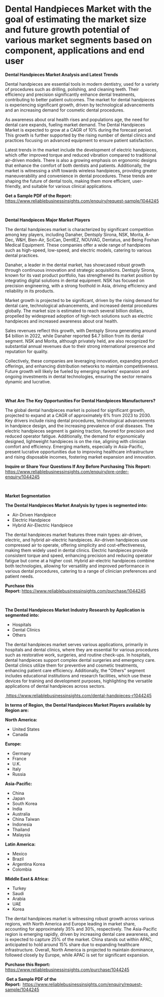 <p><h1>Dental Handpieces Market with the goal of estimating the market size and future growth potential of various market segments based on component, applications and end user</h1></p><p><strong>Dental Handpieces Market Analysis and Latest Trends</strong></p>
<p><p>Dental handpieces are essential tools in modern dentistry, used for a variety of procedures such as drilling, polishing, and cleaning teeth. Their efficiency and precision significantly enhance dental treatments, contributing to better patient outcomes. The market for dental handpieces is experiencing significant growth, driven by technological advancements and an increasing demand for cosmetic dental procedures. </p><p>As awareness about oral health rises and populations age, the need for dental care expands, fueling market demand. The Dental Handpieces Market is expected to grow at a CAGR of 10% during the forecast period. This growth is further supported by the rising number of dental clinics and practices focusing on advanced equipment to ensure patient satisfaction. </p><p>Latest trends in the market include the development of electric handpieces, which offer improved torque and reduced vibration compared to traditional air-driven models. There is also a growing emphasis on ergonomic designs that enhance the comfort of both dentists and patients. Additionally, the market is witnessing a shift towards wireless handpieces, providing greater maneuverability and convenience in dental procedures. These trends are shaping the future of dental tools, making them more efficient, user-friendly, and suitable for various clinical applications.</p></p>
<p><strong>Get a Sample PDF of the Report:&nbsp;</strong> <a href="https://www.reliablebusinessinsights.com/enquiry/request-sample/1044245?utm_campaign=96&utm_medium=2&utm_source=Github&utm_content=ia&utm_term=13042025&utm_id=dental-handpieces">https://www.reliablebusinessinsights.com/enquiry/request-sample/1044245</a></p>
<p>&nbsp;</p>
<p><strong>Dental Handpieces Major Market Players</strong></p>
<p><p>The dental handpieces market is characterized by significant competition among key players, including Danaher, Dentsply Sirona, NSK, Morita, A-Dec, W&H, Bien-Air, SciCan, DentlEZ, NOUVAG, Dentatus, and Being Foshan Medical Equipment. These companies offer a wide range of handpieces such as high-speed, low-speed, and electric models, catering to various dental practices.</p><p>Danaher, a leader in the dental market, has showcased robust growth through continuous innovation and strategic acquisitions. Dentsply Sirona, known for its vast product portfolio, has strengthened its market position by integrating digital solutions in dental equipment. NSK has focused on precision engineering, with a strong foothold in Asia, driving efficiency and reliability in its products.</p><p>Market growth is projected to be significant, driven by the rising demand for dental care, technological advancements, and increased dental procedures globally. The market size is estimated to reach several billion dollars, propelled by widespread adoption of high-tech solutions such as electric handpieces and increased awareness about oral health.</p><p>Sales revenues reflect this growth, with Dentsply Sirona generating around $4 billion in 2022, while Danaher reported $4.7 billion from its dental segment. NSK and Morita, although privately held, are also recognized for substantial annual revenues due to their strong international presence and reputation for quality. </p><p>Collectively, these companies are leveraging innovation, expanding product offerings, and enhancing distribution networks to maintain competitiveness. Future growth will likely be fueled by emerging markets' expansion and ongoing investments in dental technologies, ensuring the sector remains dynamic and lucrative.</p></p>
<p>&nbsp;</p>
<p><strong>What Are The Key Opportunities For Dental Handpieces Manufacturers?</strong></p>
<p><p>The global dental handpieces market is poised for significant growth, projected to expand at a CAGR of approximately 6% from 2023 to 2030. Key drivers include rising dental procedures, technological advancements in handpiece design, and the increasing prevalence of oral diseases. The electric handpieces segment is gaining traction, favored for precision and reduced operator fatigue. Additionally, the demand for ergonomically designed, lightweight handpieces is on the rise, aligning with clinician comfort and efficiency. Emerging markets, especially in Asia-Pacific, present lucrative opportunities due to improving healthcare infrastructure and rising disposable incomes, fostering market expansion and innovation.</p></p>
<p><strong>Inquire or Share Your Questions If Any Before Purchasing This Report:</strong> <a href="https://www.reliablebusinessinsights.com/enquiry/pre-order-enquiry/1044245?utm_campaign=96&utm_medium=2&utm_source=Github&utm_content=ia&utm_term=13042025&utm_id=dental-handpieces">https://www.reliablebusinessinsights.com/enquiry/pre-order-enquiry/1044245</a></p>
<p>&nbsp;</p>
<p><strong>Market Segmentation</strong></p>
<p><strong>The Dental Handpieces Market Analysis by types is segmented into:</strong></p>
<p><ul><li>Air-Driven Handpiece</li><li>Electric Handpiece</li><li>Hybrid Air-Electric Handpiece</li></ul></p>
<p><p>The dental handpieces market features three main types: air-driven, electric, and hybrid air-electric handpieces. Air-driven handpieces use compressed air to operate, offering simplicity and cost-effectiveness, making them widely used in dental clinics. Electric handpieces provide consistent torque and speed, enhancing precision and reducing operator fatigue but come at a higher cost. Hybrid air-electric handpieces combine both technologies, allowing for versatility and improved performance in various dental procedures, catering to a range of clinician preferences and patient needs.</p></p>
<p><strong>Purchase this Report:&nbsp;</strong><a href="https://www.reliablebusinessinsights.com/purchase/1044245?utm_campaign=96&utm_medium=2&utm_source=Github&utm_content=ia&utm_term=13042025&utm_id=dental-handpieces">https://www.reliablebusinessinsights.com/purchase/1044245</a></p>
<p>&nbsp;</p>
<p><strong>The Dental Handpieces Market Industry Research by Application is segmented into:</strong></p>
<p><ul><li>Hospitals</li><li>Dental Clinics</li><li>Others</li></ul></p>
<p><p>The dental handpieces market serves various applications, primarily in hospitals and dental clinics, where they are essential for various procedures such as restorative work, surgeries, and routine check-ups. In hospitals, dental handpieces support complex dental surgeries and emergency care. Dental clinics utilize them for preventive and cosmetic treatments, enhancing patient care efficiency. Additionally, the "Others" segment includes educational institutions and research facilities, which use these devices for training and development purposes, highlighting the versatile applications of dental handpieces across sectors.</p></p>
<p><a href="https://www.reliablebusinessinsights.com/dental-handpieces-r1044245?utm_campaign=96&utm_medium=2&utm_source=Github&utm_content=ia&utm_term=13042025&utm_id=dental-handpieces">&nbsp;https://www.reliablebusinessinsights.com/dental-handpieces-r1044245</a></p>
<p><strong>In terms of Region, the Dental Handpieces Market Players available by Region are:</strong></p>
<p>
    <p> <strong> North America: </strong>
        <ul>
            <li>United States</li>
            <li>Canada</li>
        </ul>
        </p> 
    <p> <strong> Europe: </strong>
        <ul>
            <li>Germany</li>
            <li>France</li>
            <li>U.K.</li>
            <li>Italy</li>
            <li>Russia</li>
        </ul>
        </p> 
    <p> <strong> Asia-Pacific: </strong>
        <ul>
            <li>China</li>
            <li>Japan</li>
            <li>South Korea</li>
            <li>India</li>
            <li>Australia</li>
            <li>China Taiwan</li>
            <li>Indonesia</li>
            <li>Thailand</li>
            <li>Malaysia</li>
        </ul>
        </p> 
    <p> <strong> Latin America: </strong>
        <ul>
            <li>Mexico</li>
            <li>Brazil</li>
            <li>Argentina Korea</li>
            <li>Colombia</li>
        </ul>
        </p> 
    <p> <strong> Middle East & Africa: </strong>
        <ul>
            <li>Turkey</li>
            <li>Saudi</li>
            <li>Arabia</li>
            <li>UAE</li>
            <li>Korea</li>
        </ul>
    </p>
    </p>
<p><p>The dental handpieces market is witnessing robust growth across various regions, with North America and Europe leading in market share, accounting for approximately 35% and 30%, respectively. The Asia-Pacific region is emerging rapidly, driven by increasing dental care awareness, and is expected to capture 25% of the market. China stands out within APAC, anticipated to hold around 15% share due to expanding healthcare infrastructure. Overall, North America is projected to maintain dominance, followed closely by Europe, while APAC is set for significant expansion.</p></p>
<p><strong>Purchase this Report: </strong><a href="https://www.reliablebusinessinsights.com/purchase/1044245?utm_campaign=96&utm_medium=2&utm_source=Github&utm_content=ia&utm_term=13042025&utm_id=dental-handpieces">https://www.reliablebusinessinsights.com/purchase/1044245</a></p>
<p>&nbsp;<strong>Get a Sample PDF of the Report:&nbsp;&nbsp;</strong><a href="https://www.reliablebusinessinsights.com/enquiry/request-sample/1044245?utm_campaign=96&utm_medium=2&utm_source=Github&utm_content=ia&utm_term=13042025&utm_id=dental-handpieces">https://www.reliablebusinessinsights.com/enquiry/request-sample/1044245</a></p>
<p><strong></strong></p>
<p><p></p><p></p><p></p></p>